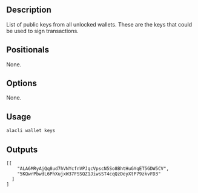 ## Description

List of public keys from all unlocked wallets. These are the keys that could be used to sign transactions.

## Positionals

None.

## Options

None.

## Usage

```sh
alacli wallet keys
```

## Outputs

```console
[[
    "ALA6MRyAjQq8ud7hVNYcfnVPJqcVpscN5So8BhtHuGYqET5GDW5CV",
    "5KQwrPbwdL6PhXujxW37FSSQZ1JiwsST4cqQzDeyXtP79zkvFD3"
  ]
]
```

